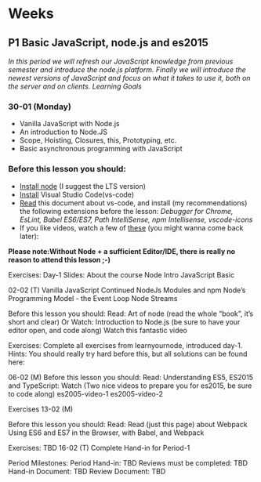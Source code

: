 # Weeks


## P1  Basic JavaScript, node.js and es2015   

*In this period we will refresh our JavaScript knowledge from previous semester and introduce the node.js platform. Finally we will introduce the newest versions of JavaScript and focus on what it takes to use it, both on the server and on clients. Learning Goals*


### 30-01 (Monday)
* Vanilla JavaScript with Node.js
* An introduction to Node.JS
* Scope, Hoisting, Closures, this, Prototyping, etc.
* Basic asynchronous programming with JavaScript

### Before this lesson you should:
* [Install node](https://nodejs.org/en/download/current/)  (I suggest the LTS version)
* [Install](https://code.visualstudio.com/download) Visual Studio Code(vs-code)
* [Read](https://code.visualstudio.com/Docs/languages/javascript) this document about vs-code, and install (my recommendations) the following extensions before the lesson: 
 *Debugger for Chrome, EsLint, Babel ES6/ES7, Path IntelliSense, npm Intellisense, vscode-icons*
* If you like videos, watch a few of [these](https://code.visualstudio.com/docs/introvideos/overview) (you might wanna come back later):

**Please note:Without Node + a sufficient Editor/IDE, there is really no reason to attend this lesson ;-)** 

Exercises: Day-1     Slides:  About the course  Node Intro    JavaScript Basic   

02-02
(T)
Vanilla JavaScript Continued
NodeJs 
Modules and npm
Node’s Programming Model - the Event Loop
Node Streams

Before this lesson you should:
Read: Art of node (read the whole “book”, it’s short and clear)
Or Watch:
Introduction to Node.js  (be sure to have your editor open, and code along)
Watch this fantastic video

Exercises: Complete all exercises from learnyournode, introduced day-1.
Hints: You should really try hard before this, but all solutions can be found here: 

06-02
(M)
Before this lesson you should:
Read:
Understanding ES5, ES2015 and TypeScript:
Watch (Two nice videos to prepare you for es2015, be sure to code along)
es2005-video-1
es2005-video-2

Exercises
13-02
(M)


Before this lesson you should:
Read:
Read (just this page) about Webpack
Using ES6 and ES7 in the Browser, with Babel, and Webpack

Exercises: TBD
16-02
(T)
Complete Hand-in for Period-1


Period Milestones:
Period Hand-in:                     TBD
Reviews must be completed: TBD
Hand-in Document:  TBD
Review Document:   TBD


